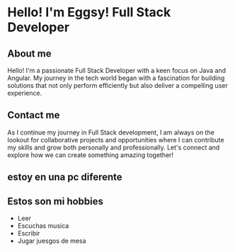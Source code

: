 # Hello! I'm Eggsy! Full Stack Developer
## About me
Hello! I'm a passionate Full Stack Developer with a keen focus on Java and Angular. My journey in the tech world began with a fascination for building solutions that not only perform efficiently but also deliver a compelling user experience.

## Contact me
As I continue my journey in Full Stack development, I am always on the lookout for collaborative projects and opportunities where I can contribute my skills and grow both personally and professionally. Let's connect and explore how we can create something amazing together!

## estoy en una pc diferente
## Estos son mi hobbies

 - Leer 
 - Escuchas musica
 - Escribir
 - Jugar juesgos de mesa

